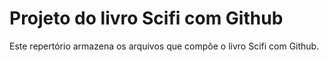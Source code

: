 # Projeto do livro Scifi com Github

Este repertório armazena os arquivos que compõe o livro Scifi com Github.
